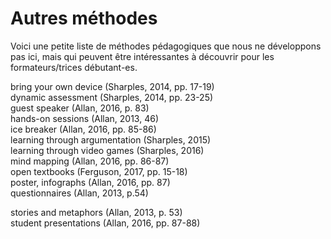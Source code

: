 # Autres méthodes

Voici une petite liste de méthodes pédagogiques que nous ne développons pas ici, mais qui peuvent être intéressantes à découvrir pour les formateurs/trices débutant-es.

bring your own device (Sharples, 2014, pp. 17-19)   
dynamic assessment (Sharples, 2014, pp. 23-25)     
guest speaker (Allan, 2016, p. 83)   
hands-on sessions (Allan, 2013, 46)   
ice breaker (Allan, 2016, pp. 85-86)   
learning through argumentation (Sharples, 2015)   
learning through video games (Sharples, 2016)   
mind mapping (Allan, 2016, pp. 86-87)   
open textbooks (Ferguson, 2017, pp. 15-18)     
poster, infographs (Allan, 2016, pp. 87)   
questionnaires (Allan, 2013, p.54)

stories and metaphors (Allan, 2013, p. 53)   
student presentations (Allan, 2016, pp. 87-88)   

